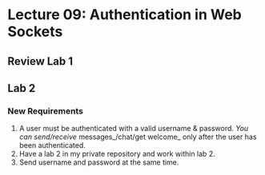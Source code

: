 # Lecture 09: Authentication in Web Sockets

## Review Lab 1

## Lab 2

### New Requirements

1. A user must be authenticated with a valid username & password. _You can send/receive_ messages_/chat/get welcome_ only after the user has been authenticated.
2. Have a lab 2 in my private repository and work within lab 2.
3. Send username and password at the same time.

